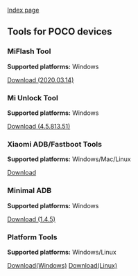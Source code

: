 [Index page](../)

## Tools for POCO devices

### MiFlash Tool

**Supported platforms:** Windows

[Download (2020.03.14)](https://drive.google.com/file/d/1sjMGj-ZA8cfq9fhIoAW4bgxunCIc6ESq/view?usp=sharing)


### Mi Unlock Tool

**Supported platforms:** Windows

[Download (4.5.813.51)](https://drive.google.com/file/d/1TNfrKYefTlDcqlcvQrUF-3Mc37wSuzI7/view?usp=sharing)


### Xiaomi ADB/Fastboot Tools

**Supported platforms:** Windows/Mac/Linux

[Download](https://drive.google.com/file/d/1aNyXNgSIJAouIxWf8U3uaS8U6M0PYBiS/view?usp=sharing)


### Minimal ADB

**Supported platforms:** Windows

[Download (1.4.5)](https://drive.google.com/file/d/1VjcXhPEFQJsD_CnpWpArV-aXZzYBczWs/view?usp=sharing)


### Platform Tools

**Supported platforms:** Windows/Linux

[Download(Windows)](https://drive.google.com/file/d/14Y-5qSO-Yj_2kGFLBlcBix3sx66uG-tR/view?usp=sharing)
[Download(Linux)](https://drive.google.com/file/d/1kJqKbeM4jtW5S64lrJPUG622tHuOmKzP/view?usp=sharing)
